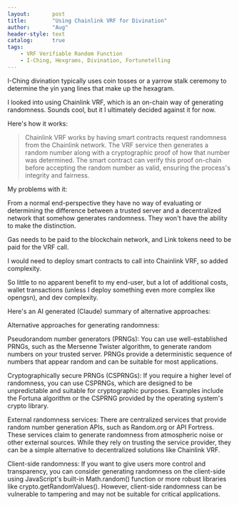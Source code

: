 ```yaml
---
layout:       post
title:        "Using Chainlink VRF for Divination"
author:       "Aug"
header-style: text
catalog:      true
tags:
    - VRF Verifiable Random Function
    - I-Ching, Hexgrams, Divination, Fortunetelling
---
```


I-Ching divination typically uses coin tosses or a yarrow stalk ceremony
to determine the yin yang lines that make up the hexagram.

I looked into using Chainlink VRF, which is an on-chain way of generating randomness.  Sounds cool, but it I ultimately decided against it for now.

Here's how it works:

> Chainlink VRF works by having smart contracts request randomness from the Chainlink network. The VRF service then generates a random number along with a cryptographic proof of how that number was determined. The smart contract can verify this proof on-chain before accepting the random number as valid, ensuring the process's integrity and fairness.

My problems with it:

From a normal end-perspective they have no way of evaluating or determining the difference between a trusted server and a decentralized network that somehow generates randomness.  They won't have the ability to make the distinction.

Gas needs to be paid to the blockchain network, and Link tokens need to be paid for the VRF call.

I would need to deploy smart contracts to call into Chainlink VRF, so added complexity.

So little to no apparent benefit to my end-user, but a lot of additional costs, wallet transactions (unless I deploy something even more complex like opengsn), and dev complexity.

Here's an AI generated (Claude) summary of alternative approaches:

Alternative approaches for generating randomness:

Pseudorandom number generators (PRNGs): You can use well-established PRNGs, such as the Mersenne Twister algorithm, to generate random numbers on your trusted server. PRNGs provide a deterministic sequence of numbers that appear random and can be suitable for most applications.

Cryptographically secure PRNGs (CSPRNGs): If you require a higher level of randomness, you can use CSPRNGs, which are designed to be unpredictable and suitable for cryptographic purposes. Examples include the Fortuna algorithm or the CSPRNG provided by the operating system's crypto library.

External randomness services: There are centralized services that provide random number generation APIs, such as Random.org or API Fortress. These services claim to generate randomness from atmospheric noise or other external sources. While they rely on trusting the service provider, they can be a simple alternative to decentralized solutions like Chainlink VRF.

Client-side randomness: If you want to give users more control and transparency, you can consider generating randomness on the client-side using JavaScript's built-in Math.random() function or more robust libraries like crypto.getRandomValues(). However, client-side randomness can be vulnerable to tampering and may not be suitable for critical applications.

